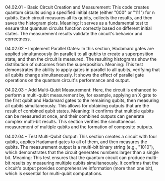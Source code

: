 04.02.01 – Basic Circuit Creation and Measurement: This code creates quantum circuits using a specified initial state (either "000" or "111") for n qubits. Each circuit measures all its qubits, collects the results, and then saves the histogram plots. Meaning: It serves as a fundamental test to ensure that quantum circuits function correctly based on different initial states. The measurement results validate the circuit's behavior and correctness.

04.02.02 – Implement Parallel Gates: In this section, Hadamard gates are applied simultaneously (in parallel) to all qubits to create a superposition state, and then the circuit is measured. The resulting histograms show the distribution of outcomes from the superposition. Meaning: This test demonstrates the ability to apply gates in parallel to all qubits, verifying that all qubits change simultaneously. It shows the effect of parallel gate operations on the quantum circuit's performance and output.

04.02.03 – Add Multi-Qubit Measurement: Here, the circuit is enhanced to perform a multi-qubit measurement by, for example, applying an X gate to the first qubit and Hadamard gates to the remaining qubits, then measuring all qubits simultaneously. This allows for obtaining outputs that are the result of combined qubit states. Meaning: It confirms that multiple qubits can be measured at once, and their combined outputs can generate complex multi-bit results. This section verifies the simultaneous measurement of multiple qubits and the formation of composite outputs.

04.02.04 – Test Multi-Qubit Output: This section creates a circuit with four qubits, applies Hadamard gates to all of them, and then measures the qubits. The measurement output is a multi-bit binary string (e.g., "1010"), which demonstrates that the circuit generates numbers larger than a single bit. Meaning: This test ensures that the quantum circuit can produce multi-bit results by measuring multiple qubits simultaneously. It confirms that the circuit's output provides comprehensive information (more than one bit), which is essential for multi-qubit computations.
